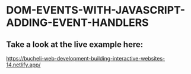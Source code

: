 # DOM-EVENTS-WITH-JAVASCRIPT-ADDING-EVENT-HANDLERS

## Take a look at the live example here:
https://bucheli-web-development-building-interactive-websites-14.netlify.app/
